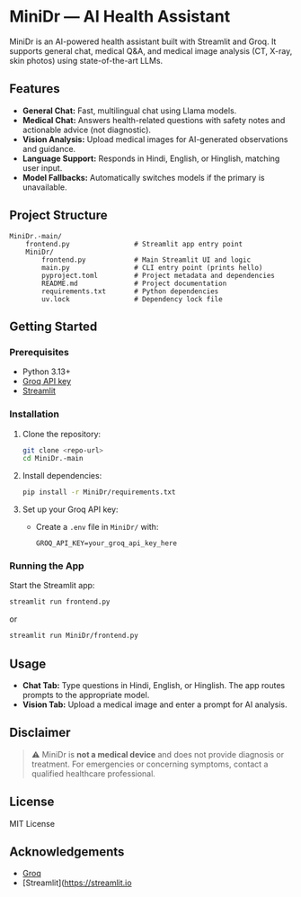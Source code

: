 # MiniDr — AI Health Assistant

MiniDr is an AI-powered health assistant built with Streamlit and Groq. It supports general chat, medical Q&A, and medical image analysis (CT, X-ray, skin photos) using state-of-the-art LLMs.

## Features

- **General Chat:** Fast, multilingual chat using Llama models.
- **Medical Chat:** Answers health-related questions with safety notes and actionable advice (not diagnostic).
- **Vision Analysis:** Upload medical images for AI-generated observations and guidance.
- **Language Support:** Responds in Hindi, English, or Hinglish, matching user input.
- **Model Fallbacks:** Automatically switches models if the primary is unavailable.

## Project Structure

```
MiniDr.-main/
    frontend.py                # Streamlit app entry point
    MiniDr/
        frontend.py            # Main Streamlit UI and logic
        main.py                # CLI entry point (prints hello)
        pyproject.toml         # Project metadata and dependencies
        README.md              # Project documentation
        requirements.txt       # Python dependencies
        uv.lock                # Dependency lock file
```

## Getting Started

### Prerequisites

- Python 3.13+
- [Groq API key](https://groq.com/)
- [Streamlit](https://streamlit.io/)

### Installation

1. Clone the repository:

    ```sh
    git clone <repo-url>
    cd MiniDr.-main
    ```

2. Install dependencies:

    ```sh
    pip install -r MiniDr/requirements.txt
    ```

3. Set up your Groq API key:

    - Create a `.env` file in `MiniDr/` with:
      ```
      GROQ_API_KEY=your_groq_api_key_here
      ```

### Running the App

Start the Streamlit app:

```sh
streamlit run frontend.py
```
or
```sh
streamlit run MiniDr/frontend.py
```

## Usage

- **Chat Tab:** Type questions in Hindi, English, or Hinglish. The app routes prompts to the appropriate model.
- **Vision Tab:** Upload a medical image and enter a prompt for AI analysis.

## Disclaimer

> ⚠️ MiniDr is **not a medical device** and does not provide diagnosis or treatment. For emergencies or concerning symptoms, contact a qualified healthcare professional.

## License

MIT License

## Acknowledgements

- [Groq](https://groq.com/)
- [Streamlit](https://streamlit.io